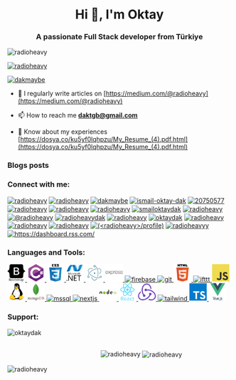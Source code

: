 <h1 align="center">Hi 👋, I'm Oktay</h1>
<h3 align="center">A passionate Full Stack developer from Türkiye</h3>

<p align="left"> <img src="https://komarev.com/ghpvc/?username=radioheavy&label=Profile%20views&color=0e75b6&style=flat" alt="radioheavy" /> </p>

<p align="left"> <a href="https://github.com/ryo-ma/github-profile-trophy"><img src="https://github-profile-trophy.vercel.app/?username=radioheavy" alt="radioheavy" /></a> </p>

<p align="left"> <a href="https://twitter.com/dakmaybe" target="blank"><img src="https://img.shields.io/twitter/follow/dakmaybe?logo=twitter&style=for-the-badge" alt="dakmaybe" /></a> </p>

- 📝 I regularly write articles on [https://medium.com/@radioheavy](https://medium.com/@radioheavy)

- 📫 How to reach me **daktgb@gmail.com**

- 📄 Know about my experiences [https://dosya.co/ku5yf0lqhpzu/My_Resume_(4).pdf.html](https://dosya.co/ku5yf0lqhpzu/My_Resume_(4).pdf.html)

### Blogs posts
<!-- BLOG-POST-LIST:START -->
<!-- BLOG-POST-LIST:END -->

<h3 align="left">Connect with me:</h3>
<p align="left">
<a href="https://codepen.io/radioheavy" target="blank"><img align="center" src="https://raw.githubusercontent.com/rahuldkjain/github-profile-readme-generator/master/src/images/icons/Social/codepen.svg" alt="radioheavy" height="30" width="40" /></a>
<a href="https://dev.to/radioheavy" target="blank"><img align="center" src="https://raw.githubusercontent.com/rahuldkjain/github-profile-readme-generator/master/src/images/icons/Social/devto.svg" alt="radioheavy" height="30" width="40" /></a>
<a href="https://twitter.com/dakmaybe" target="blank"><img align="center" src="https://raw.githubusercontent.com/rahuldkjain/github-profile-readme-generator/master/src/images/icons/Social/twitter.svg" alt="dakmaybe" height="30" width="40" /></a>
<a href="https://linkedin.com/in/ismail-oktay-dak" target="blank"><img align="center" src="https://raw.githubusercontent.com/rahuldkjain/github-profile-readme-generator/master/src/images/icons/Social/linked-in-alt.svg" alt="ismail-oktay-dak" height="30" width="40" /></a>
<a href="https://stackoverflow.com/users/20750577" target="blank"><img align="center" src="https://raw.githubusercontent.com/rahuldkjain/github-profile-readme-generator/master/src/images/icons/Social/stack-overflow.svg" alt="20750577" height="30" width="40" /></a>
<a href="https://codesandbox.com/radioheavy" target="blank"><img align="center" src="https://raw.githubusercontent.com/rahuldkjain/github-profile-readme-generator/master/src/images/icons/Social/codesandbox.svg" alt="radioheavy" height="30" width="40" /></a>
<a href="https://kaggle.com/radioheavy" target="blank"><img align="center" src="https://raw.githubusercontent.com/rahuldkjain/github-profile-readme-generator/master/src/images/icons/Social/kaggle.svg" alt="radioheavy" height="30" width="40" /></a>
<a href="https://dribbble.com/radioheavy" target="blank"><img align="center" src="https://raw.githubusercontent.com/rahuldkjain/github-profile-readme-generator/master/src/images/icons/Social/dribbble.svg" alt="radioheavy" height="30" width="40" /></a>
<a href="https://www.behance.net/smailoktaydak" target="blank"><img align="center" src="https://raw.githubusercontent.com/rahuldkjain/github-profile-readme-generator/master/src/images/icons/Social/behance.svg" alt="smailoktaydak" height="30" width="40" /></a>
<a href="https://hashnode.com/radioheavy" target="blank"><img align="center" src="https://raw.githubusercontent.com/rahuldkjain/github-profile-readme-generator/master/src/images/icons/Social/hashnode.svg" alt="radioheavy" height="30" width="40" /></a>
<a href="https://medium.com/@radioheavy" target="blank"><img align="center" src="https://raw.githubusercontent.com/rahuldkjain/github-profile-readme-generator/master/src/images/icons/Social/medium.svg" alt="@radioheavy" height="30" width="40" /></a>
<a href="https://www.youtube.com/c/radioheavydak" target="blank"><img align="center" src="https://raw.githubusercontent.com/rahuldkjain/github-profile-readme-generator/master/src/images/icons/Social/youtube.svg" alt="radioheavydak" height="30" width="40" /></a>
<a href="https://www.codechef.com/users/radioheavy" target="blank"><img align="center" src="https://cdn.jsdelivr.net/npm/simple-icons@3.1.0/icons/codechef.svg" alt="radioheavy" height="30" width="40" /></a>
<a href="https://www.hackerrank.com/oktaydak" target="blank"><img align="center" src="https://raw.githubusercontent.com/rahuldkjain/github-profile-readme-generator/master/src/images/icons/Social/hackerrank.svg" alt="oktaydak" height="30" width="40" /></a>
<a href="https://codeforces.com/profile/radioheavy" target="blank"><img align="center" src="https://raw.githubusercontent.com/rahuldkjain/github-profile-readme-generator/master/src/images/icons/Social/codeforces.svg" alt="radioheavy" height="30" width="40" /></a>
<a href="https://www.leetcode.com/radioheavy" target="blank"><img align="center" src="https://raw.githubusercontent.com/rahuldkjain/github-profile-readme-generator/master/src/images/icons/Social/leet-code.svg" alt="radioheavy" height="30" width="40" /></a>
<a href="https://www.hackerearth.com/radioheavy" target="blank"><img align="center" src="https://raw.githubusercontent.com/rahuldkjain/github-profile-readme-generator/master/src/images/icons/Social/hackerearth.svg" alt="radioheavy" height="30" width="40" /></a>
<a href="https://auth.geeksforgeeks.org/user/(<radioheavy>/profile)" target="blank"><img align="center" src="https://raw.githubusercontent.com/rahuldkjain/github-profile-readme-generator/master/src/images/icons/Social/geeks-for-geeks.svg" alt="(<radioheavy>/profile)" height="30" width="40" /></a>
<a href="https://www.topcoder.com/members/radioheavyy" target="blank"><img align="center" src="https://raw.githubusercontent.com/rahuldkjain/github-profile-readme-generator/master/src/images/icons/Social/topcoder.svg" alt="radioheavyy" height="30" width="40" /></a>
<a href="/https://dashboard.rss.com/" target="blank"><img align="center" src="https://raw.githubusercontent.com/rahuldkjain/github-profile-readme-generator/master/src/images/icons/Social/rss.svg" alt="https://dashboard.rss.com/" height="30" width="40" /></a>
</p>

<h3 align="left">Languages and Tools:</h3>
<p align="left"> <a href="https://getbootstrap.com" target="_blank" rel="noreferrer"> <img src="https://raw.githubusercontent.com/devicons/devicon/master/icons/bootstrap/bootstrap-plain-wordmark.svg" alt="bootstrap" width="40" height="40"/> </a> <a href="https://www.w3schools.com/cs/" target="_blank" rel="noreferrer"> <img src="https://raw.githubusercontent.com/devicons/devicon/master/icons/csharp/csharp-original.svg" alt="csharp" width="40" height="40"/> </a> <a href="https://www.w3schools.com/css/" target="_blank" rel="noreferrer"> <img src="https://raw.githubusercontent.com/devicons/devicon/master/icons/css3/css3-original-wordmark.svg" alt="css3" width="40" height="40"/> </a> <a href="https://dotnet.microsoft.com/" target="_blank" rel="noreferrer"> <img src="https://raw.githubusercontent.com/devicons/devicon/master/icons/dot-net/dot-net-original-wordmark.svg" alt="dotnet" width="40" height="40"/> </a> <a href="https://www.electronjs.org" target="_blank" rel="noreferrer"> <img src="https://raw.githubusercontent.com/devicons/devicon/master/icons/electron/electron-original.svg" alt="electron" width="40" height="40"/> </a> <a href="https://expressjs.com" target="_blank" rel="noreferrer"> <img src="https://raw.githubusercontent.com/devicons/devicon/master/icons/express/express-original-wordmark.svg" alt="express" width="40" height="40"/> </a> <a href="https://firebase.google.com/" target="_blank" rel="noreferrer"> <img src="https://www.vectorlogo.zone/logos/firebase/firebase-icon.svg" alt="firebase" width="40" height="40"/> </a> <a href="https://git-scm.com/" target="_blank" rel="noreferrer"> <img src="https://www.vectorlogo.zone/logos/git-scm/git-scm-icon.svg" alt="git" width="40" height="40"/> </a> <a href="https://www.w3.org/html/" target="_blank" rel="noreferrer"> <img src="https://raw.githubusercontent.com/devicons/devicon/master/icons/html5/html5-original-wordmark.svg" alt="html5" width="40" height="40"/> </a> <a href="https://ifttt.com/" target="_blank" rel="noreferrer"> <img src="https://www.vectorlogo.zone/logos/ifttt/ifttt-ar21.svg" alt="ifttt" width="40" height="40"/> </a> <a href="https://developer.mozilla.org/en-US/docs/Web/JavaScript" target="_blank" rel="noreferrer"> <img src="https://raw.githubusercontent.com/devicons/devicon/master/icons/javascript/javascript-original.svg" alt="javascript" width="40" height="40"/> </a> <a href="https://www.linux.org/" target="_blank" rel="noreferrer"> <img src="https://raw.githubusercontent.com/devicons/devicon/master/icons/linux/linux-original.svg" alt="linux" width="40" height="40"/> </a> <a href="https://www.mongodb.com/" target="_blank" rel="noreferrer"> <img src="https://raw.githubusercontent.com/devicons/devicon/master/icons/mongodb/mongodb-original-wordmark.svg" alt="mongodb" width="40" height="40"/> </a> <a href="https://www.microsoft.com/en-us/sql-server" target="_blank" rel="noreferrer"> <img src="https://www.svgrepo.com/show/303229/microsoft-sql-server-logo.svg" alt="mssql" width="40" height="40"/> </a> <a href="https://nextjs.org/" target="_blank" rel="noreferrer"> <img src="https://cdn.worldvectorlogo.com/logos/nextjs-2.svg" alt="nextjs" width="40" height="40"/> </a> <a href="https://nodejs.org" target="_blank" rel="noreferrer"> <img src="https://raw.githubusercontent.com/devicons/devicon/master/icons/nodejs/nodejs-original-wordmark.svg" alt="nodejs" width="40" height="40"/> </a> <a href="https://reactjs.org/" target="_blank" rel="noreferrer"> <img src="https://raw.githubusercontent.com/devicons/devicon/master/icons/react/react-original-wordmark.svg" alt="react" width="40" height="40"/> </a> <a href="https://redux.js.org" target="_blank" rel="noreferrer"> <img src="https://raw.githubusercontent.com/devicons/devicon/master/icons/redux/redux-original.svg" alt="redux" width="40" height="40"/> </a> <a href="https://tailwindcss.com/" target="_blank" rel="noreferrer"> <img src="https://www.vectorlogo.zone/logos/tailwindcss/tailwindcss-icon.svg" alt="tailwind" width="40" height="40"/> </a> <a href="https://www.typescriptlang.org/" target="_blank" rel="noreferrer"> <img src="https://raw.githubusercontent.com/devicons/devicon/master/icons/typescript/typescript-original.svg" alt="typescript" width="40" height="40"/> </a> <a href="https://vuejs.org/" target="_blank" rel="noreferrer"> <img src="https://raw.githubusercontent.com/devicons/devicon/master/icons/vuejs/vuejs-original-wordmark.svg" alt="vuejs" width="40" height="40"/> </a> </p>


<h3 align="left">Support:</h3>
<p><a href="https://www.buymeacoffee.com/oktaydak"> <img align="left" src="https://cdn.buymeacoffee.com/buttons/v2/default-yellow.png" height="50" width="210" alt="oktaydak" /></a></p><br><br>


<p><img align="left" src="https://github-readme-stats.vercel.app/api/top-langs?username=radioheavy&show_icons=true&locale=en&layout=compact" alt="radioheavy" /></p>

<p>&nbsp;<img align="center" src="https://github-readme-stats.vercel.app/api?username=radioheavy&show_icons=true&locale=en" alt="radioheavy" /></p>

<p><img align="center" src="https://github-readme-streak-stats.herokuapp.com/?user=radioheavy&" alt="radioheavy" /></p>

